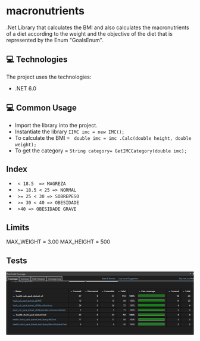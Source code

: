 # macronutrients

.Net Library that calculates the BMI and also calculates the macronutrients of a diet according to the weight and the objective of the diet that is represented by the Enum "GoalsEnum".


## 💻 Technologies

The project uses the technologies:

- .NET 6.0

## 💻 Common Usage

- Import the library into the project.
- Instantiate the library  `IIMC imc = new IMC();`
- To calculate the BMI = ` double imc = imc .Calc(double height, double weight);`
- To get the category = `String category= GetIMCCategory(double imc);` 

## Index

- ` < 18.5  => MAGREZA`
- ` >= 18.5 < 25 => NORMAL`
- ` >= 25 < 30 => SOBREPESO`
- ` >= 30 < 40 => OBESIDADE`
- ` >40 => OBESIDADE GRAVE`

## Limits

MAX_WEIGHT = 3.00
MAX_HEIGHT = 500

## Tests

<img src="img\coverage.png" alt="Tests Coverage">
